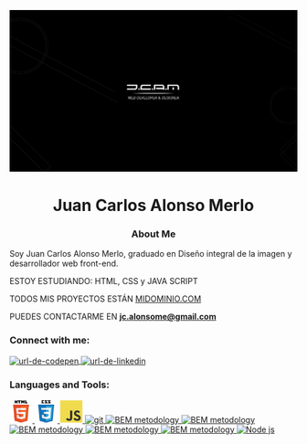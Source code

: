 ![Imagen decorativa de tu perfil](https://github.com/JuanCarlosAlo/JuanCarlosAlo/blob/main/images/Untitled-2.jpg?raw=true)

<!-- Generado con https://rahuldkjain.github.io/gh-profile-readme-generator/ -->
<h1 align="center">Juan Carlos Alonso Merlo</h1>
<h3 align="center">About Me</h3>
<p align= "left">Soy Juan Carlos Alonso Merlo, graduado en Diseño integral de la imagen y desarrollador web front-end. </p>

ESTOY ESTUDIANDO: HTML, CSS y JAVA SCRIPT

TODOS MIS PROYECTOS ESTÁN [MIDOMINIO.COM](MIDOMINIO.COM)

PUEDES CONTACTARME EN **jc.alonsome@gmail.com**

<h3 align="left">Connect with me:</h3>
<p align="left">
  <a href="https://codepen.io/JuanCarlosAlo" target="blank">
      <img align="center" src="https://raw.githubusercontent.com/rahuldkjain/github-profile-readme-generator/master/src/images/icons/Social/codepen.svg" alt="url-de-codepen" height="30" width="40" />
  </a>

  <a href="https://www.linkedin.com/in/juan-carlos-alonso-966280166/" target="blank">
      <img align="center" src="https://raw.githubusercontent.com/rahuldkjain/github-profile-readme-generator/master/src/images/icons/Social/linked-in-alt.svg" alt="url-de-linkedin" height="30" width="40" />
  </a>
</p>

<h3 align="left">Languages and Tools:</h3>
<p align="left">

 <a href="https://www.w3.org/html/" target="_blank" rel="noreferrer">
      <img src="https://raw.githubusercontent.com/devicons/devicon/master/icons/html5/html5-original-wordmark.svg" alt="html5" width="40" height="40"/> 
</a> 
<a href="https://www.w3.org/Style/CSS/" target="_blank" rel="noreferrer"> 
    <img src="https://raw.githubusercontent.com/devicons/devicon/master/icons/css3/css3-original-wordmark.svg" alt="css3" width="40" height="40"/> 
</a>

<a href="https://developer.mozilla.org/en-US/docs/Web/JavaScript" target="_blank" rel="noreferrer"> 
  <img src="https://raw.githubusercontent.com/devicons/devicon/master/icons/javascript/javascript-original.svg" alt="javascript" width="40" height="40"/> 
</a>

 <a href="https://git-scm.com/" target="_blank" rel="noreferrer"> 
    <img src="https://www.vectorlogo.zone/logos/git-scm/git-scm-icon.svg" alt="git" width="40" height="40"/> 
 </a>

  <a href="https://getbem.com/">
      <img src="http://jennyknuth.com/wp-content/uploads/2018/03/BEM-1.png" target="_blank" rel="noreferrer" width="40" height="40" alt="BEM metodology">
  </a>

  <a href="https://sass-lang.com/">
      <img src="https://upload.wikimedia.org/wikipedia/commons/thumb/9/96/Sass_Logo_Color.svg/2560px-Sass_Logo_Color.svg.png" target="_blank" rel="noreferrer" width="40" alt="BEM metodology">
  </a>
 <a href="https://www.mongodb.com/">
      <img src="https://img.shields.io/badge/MongoDB-4EA94B?style=for-the-badge&logo=mongodb&logoColor=white" target="_blank" rel="noreferrer" width="40" alt="BEM metodology">
  </a>

<a href="https://react.dev/">
      <img src="  https://img.shields.io/badge/React-20232A?style=for-the-badge&logo=react&logoColor=61DAFB
" target="_blank" rel="noreferrer" width="40" alt="BEM metodology">
  </a>

<a href="https://react.dev/">
      <img src="https://img.shields.io/badge/styled--components-DB7093?style=for-the-badge&logo=styled-components&logoColor=white" target="_blank" rel="noreferrer" width="40" alt="BEM metodology">
  </a>
<a href="https://react.dev/">
      <img src="https://img.shields.io/badge/Node.js-339933?style=for-the-badge&logo=nodedotjs&logoColor=white" target="_blank" rel="noreferrer" width="40" alt="Node js">
  </a>
